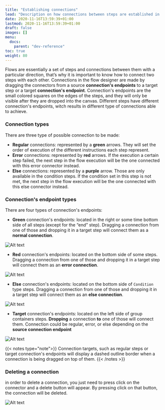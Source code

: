 ```yaml
---
title: "Establishing connections"
lead: "Description on how connections between steps are established in the flow designer"
date: 2020-11-16T13:59:39+01:00
lastmod: 2020-11-16T13:59:39+01:00
draft: false
images: []
menu:
  docs:
    parent: "dev-reference"
toc: true
weight: 80
---
```

Flows are essentially a set of steps and connections between them with a particular direction, that’s why it is important to know how to connect two steps with each other. Connections in the flow designer are made by dragging the connectors from a source **connection's endpoints** to a target step or a target **connection's endpoint**. Connection's endpoints are the small colored squares on the edges of the steps, and they will only be visible after they are dropped into the canvas. Different steps have different connection's endpoints, witch results in different type of connections able to achieve.

### Connection types
There are three type of possible connection to be made:

- **Regular** connections: represented by a **green** arrows. They will set the order of execution of the different instructions each step represent.
- **Error** connections: represented by **red** arrows. If the execution a certain step failed, the next step in the flow execution will be the one connected with this error connector instead.
- **Else** connections: represented by a **purple** arrow. Those are only available in the condition steps. If the condition set in this step is not met, the next step in the flow execution will be the one connected with this else connector instead.

### Connection's endpoint types
There are four types of connection's endpoints:

- **Green** connection's endpoints: located in the right or some time bottom side of all steps (except for the “end” step). Dragging a connection from one of those and dropping it in a target step will connect them as a **normal connection**.

![Alt text](/images/vendor/flows/regular_connection.gif)

- **Red** connection's endpoints: located on the bottom side of some steps. Dragging a connection from one of those and dropping it in a target step will connect them as an **error connection**.


![Alt text](/images/vendor/flows/error_connection.gif)

- **Else** connection's endpoints: located on the bottom side of `Condition` type steps. Dragging a connection from one of those and dropping it in a target step will connect them as an **else connection**.

![Alt text](/images/vendor/flows/else_connection.gif)

- **Target** connection's endpoints: located on the left side of group containers steps. **Dropping** a connection **to** one of those will connect them. Connection could be regular, error, or else  depending on the **source connection endpoint**

![Alt text](/images/vendor/flows/target_connection.gif)

{{< notes type="note">}}
Connection targets, such as regular steps or target connection's endpoints will display a dashed outline border when a connection is being dragged on top of them.
{{< /notes >}}

### Deleting a connection
in order to delete a connection, you just need to press click on the connector and a delete button will appear. By pressing click on that button, the connection will be deleted.

![Alt text](/images/vendor/flows/deleting_connection.gif)



